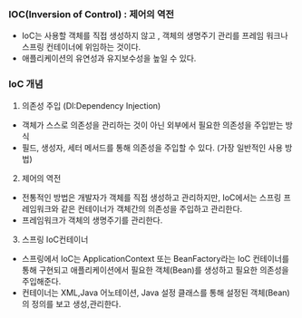 ### IOC(Inversion of Control) : 제어의 역전
- IoC는 사용할 객체를 직접 생성하지 않고 , 객체의 생명주기 관리를 프레임 워크나 스프링 컨테이너에 위임하는 것이다.
- 애플리케이션의 유연성과 유지보수성을 높일 수 있다. 

### IoC 개념
1. 의존성 주입 (DI:Dependency Injection)
- 객체가 스스로 의존성을 관리하는 것이 아닌 외부에서 필요한 의존성을 주입받는 방식
- 필드, 생성자, 세터 메서드를 통해 의존성을 주입할 수 있다. (가장 일반적인 사용 방법)

2. 제어의 역전
- 전통적인 방법은 개발자가 객체를 직접 생성하고 관리하지만, IoC에서는 스프링 프레임워크와 같은 
  컨테이너가 객체간의 의존성을 주입하고 관리한다.
- 프레임워크가 객체의 생명주기를 관리한다.

3. 스프링 IoC컨테이너
- 스프링에서 IoC는 ApplicationContext 또는 BeanFactory라는 IoC 컨테이너를 통해 구현되고 
  애플리케이션에서 필요한 객체(Bean)를 생성하고 필요한 의존성을 주입해준다.
- 컨테이너는 XML,Java 어노테이션, Java 설정 클래스를 통해 설정된 객체(Bean)의 정의를 보고 생성,관리한다.

